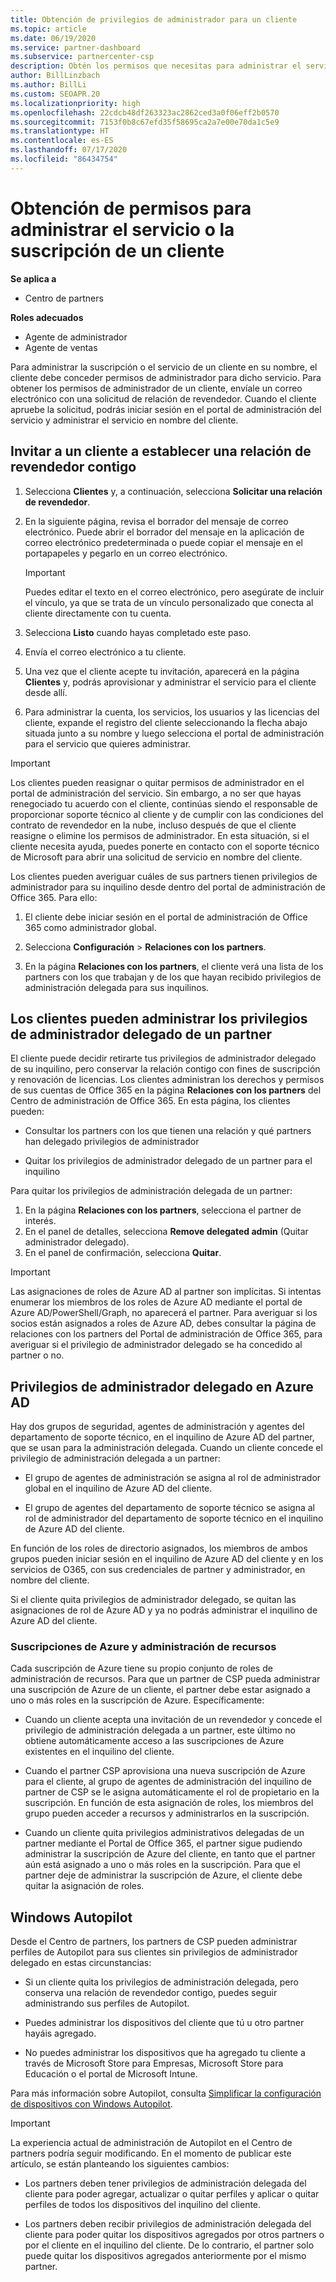 ```yaml
---
title: Obtención de privilegios de administrador para un cliente
ms.topic: article
ms.date: 06/19/2020
ms.service: partner-dashboard
ms.subservice: partnercenter-csp
description: Obtén los permisos que necesitas para administrar el servicio o la suscripción de un cliente en su nombre. Obtén información acerca de cómo se conceden, revocan y administran los permisos.
author: BillLinzbach
ms.author: BillLi
ms.custom: SEOAPR.20
ms.localizationpriority: high
ms.openlocfilehash: 22cdcb48df263323ac2862ced3a0f06eff2b0570
ms.sourcegitcommit: 7153f0b8c67efd35f58695ca2a7e00e70da1c5e9
ms.translationtype: HT
ms.contentlocale: es-ES
ms.lasthandoff: 07/17/2020
ms.locfileid: "86434754"
---
```

# <a name="obtain-permissions-to-manage-a-customers-service-or-subscription"></a>Obtención de permisos para administrar el servicio o la suscripción de un cliente

**Se aplica a**

- Centro de partners

**Roles adecuados**

- Agente de administrador
- Agente de ventas

Para administrar la suscripción o el servicio de un cliente en su nombre, el cliente debe conceder permisos de administrador para dicho servicio. Para obtener los permisos de administrador de un cliente, envíale un correo electrónico con una solicitud de relación de revendedor. Cuando el cliente apruebe la solicitud, podrás iniciar sesión en el portal de administración del servicio y administrar el servicio en nombre del cliente. 

## <a name="invite-a-customer-to-establish-a-reseller-relationship-with-you"></a>Invitar a un cliente a establecer una relación de revendedor contigo

1.  Selecciona **Clientes** y, a continuación, selecciona **Solicitar una relación de revendedor**.

2.  En la siguiente página, revisa el borrador del mensaje de correo electrónico. Puede abrir el borrador del mensaje en la aplicación de correo electrónico predeterminada o puede copiar el mensaje en el portapapeles y pegarlo en un correo electrónico. 

    >[!IMPORTANT]
    >Puedes editar el texto en el correo electrónico, pero asegúrate de incluir el vínculo, ya que se trata de un vínculo personalizado que conecta al cliente directamente con tu cuenta. 
    
3.  Selecciona **Listo** cuando hayas completado este paso.

4.  Envía el correo electrónico a tu cliente.

5.  Una vez que el cliente acepte tu invitación, aparecerá en la página **Clientes** y, podrás aprovisionar y administrar el servicio para el cliente desde allí.

6.  Para administrar la cuenta, los servicios, los usuarios y las licencias del cliente, expande el registro del cliente seleccionando la flecha abajo situada junto a su nombre y luego selecciona el portal de administración para el servicio que quieres administrar.

>[!IMPORTANT]  
>Los clientes pueden reasignar o quitar permisos de administrador en el portal de administración del servicio. Sin embargo, a no ser que hayas renegociado tu acuerdo con el cliente, continúas siendo el responsable de proporcionar soporte técnico al cliente y de cumplir con las condiciones del contrato de revendedor en la nube, incluso después de que el cliente reasigne o elimine los permisos de administrador. En esta situación, si el cliente necesita ayuda, puedes ponerte en contacto con el soporte técnico de Microsoft para abrir una solicitud de servicio en nombre del cliente.

Los clientes pueden averiguar cuáles de sus partners tienen privilegios de administrador para su inquilino desde dentro del portal de administración de Office 365. Para ello:

1. El cliente debe iniciar sesión en el portal de administración de Office 365 como administrador global.

2. Selecciona **Configuración** > **Relaciones con los partners**.

3. En la página **Relaciones con los partners**, el cliente verá una lista de los partners con los que trabajan y de los que hayan recibido privilegios de administración delegada para sus inquilinos.

## <a name="customers-can-manage-a-partners-delegated-admin-privileges"></a>Los clientes pueden administrar los privilegios de administrador delegado de un partner 

El cliente puede decidir retirarte tus privilegios de administrador delegado de su inquilino, pero conservar la relación contigo con fines de suscripción y renovación de licencias. Los clientes administran los derechos y permisos de sus cuentas de Office 365 en la página **Relaciones con los partners** del Centro de administración de Office 365. En esta página, los clientes pueden:

- Consultar los partners con los que tienen una relación y qué partners han delegado privilegios de administrador

- Quitar los privilegios de administrador delegado de un partner para el inquilino

Para quitar los privilegios de administración delegada de un partner:

1. En la página **Relaciones con los partners**, selecciona el partner de interés.
2. En el panel de detalles, selecciona **Remove delegated admin** (Quitar administrador delegado).
3. En el panel de confirmación, selecciona **Quitar**.

>[!IMPORTANT]  
>Las asignaciones de roles de Azure AD al partner son implícitas. Si intentas enumerar los miembros de los roles de Azure AD mediante el portal de Azure AD/PowerShell/Graph, no aparecerá el partner. Para averiguar si los socios están asignados a roles de Azure AD, debes consultar la página de relaciones con los partners del Portal de administración de Office 365, para averiguar si el privilegio de administrador delegado se ha concedido al partner o no.

## <a name="delegated-admin-privileges-in-azure-ad"></a>Privilegios de administrador delegado en Azure AD 

Hay dos grupos de seguridad, agentes de administración y agentes del departamento de soporte técnico, en el inquilino de Azure AD del partner, que se usan para la administración delegada. Cuando un cliente concede el privilegio de administración delegada a un partner:

- El grupo de agentes de administración se asigna al rol de administrador global en el inquilino de Azure AD del cliente.

- El grupo de agentes del departamento de soporte técnico se asigna al rol de administrador del departamento de soporte técnico en el inquilino de Azure AD del cliente.

En función de los roles de directorio asignados, los miembros de ambos grupos pueden iniciar sesión en el inquilino de Azure AD del cliente y en los servicios de O365, con sus credenciales de partner y administrador, en nombre del cliente.

Si el cliente quita privilegios de administrador delegado, se quitan las asignaciones de rol de Azure AD y ya no podrás administrar el inquilino de Azure AD del cliente.

### <a name="azure-subscriptions-and-resource-management"></a>Suscripciones de Azure y administración de recursos

Cada suscripción de Azure tiene su propio conjunto de roles de administración de recursos. Para que un partner de CSP pueda administrar una suscripción de Azure de un cliente, el partner debe estar asignado a uno o más roles en la suscripción de Azure. Específicamente:

- Cuando un cliente acepta una invitación de un revendedor y concede el privilegio de administración delegada a un partner, este último no obtiene automáticamente acceso a las suscripciones de Azure existentes en el inquilino del cliente.

- Cuando el partner CSP aprovisiona una nueva suscripción de Azure para el cliente, al grupo de agentes de administración del inquilino de partner de CSP se le asigna automáticamente el rol de propietario en la suscripción. En función de esta asignación de roles, los miembros del grupo pueden acceder a recursos y administrarlos en la suscripción.

- Cuando un cliente quita privilegios administrativos delegadas de un partner mediante el Portal de Office 365, el partner sigue pudiendo administrar la suscripción de Azure del cliente, en tanto que el partner aún está asignado a uno o más roles en la suscripción. Para que el partner deje de administrar la suscripción de Azure, el cliente debe quitar la asignación de roles.

## <a name="windows-autopilot"></a>Windows Autopilot

Desde el Centro de partners, los partners de CSP pueden administrar perfiles de Autopilot para sus clientes sin privilegios de administrador delegado en estas circunstancias: 

- Si un cliente quita los privilegios de administración delegada, pero conserva una relación de revendedor contigo, puedes seguir administrando sus perfiles de Autopilot.

- Puedes administrar los dispositivos del cliente que tú u otro partner hayáis agregado. 

- No puedes administrar los dispositivos que ha agregado tu cliente a través de Microsoft Store para Empresas, Microsoft Store para Educación o el portal de Microsoft Intune.

Para más información sobre Autopilot, consulta [Simplificar la configuración de dispositivos con Windows Autopilot](https://docs.microsoft.com/partner-center/autopilot).

>[!IMPORTANT]  
>La experiencia actual de administración de Autopilot en el Centro de partners podría seguir modificando. En el momento de publicar este artículo, se están planteando los siguientes cambios:

- Los partners deben tener privilegios de administración delegada del cliente para poder agregar, actualizar o quitar perfiles y aplicar o quitar perfiles de todos los dispositivos del inquilino del cliente.

- Los partners deben recibir privilegios de administración delegada del cliente para poder quitar los dispositivos agregados por otros partners o por el cliente en el inquilino del cliente. De lo contrario, el partner solo puede quitar los dispositivos agregados anteriormente por el mismo partner.
